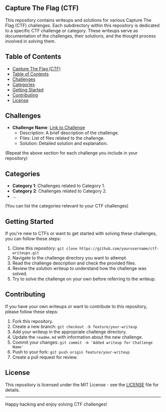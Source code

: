 ## Capture The Flag (CTF)
This repository contains writeups and solutions for various Capture The Flag (CTF) challenges. Each subdirectory within this repository is dedicated to a specific CTF challenge or category. These writeups serve as documentation of the challenges, their solutions, and the thought process involved in solving them.

## Table of Contents

- [Capture The Flag (CTF)](#capture-the-flag-ctf)
- [Table of Contents](#table-of-contents)
- [Challenges](#challenges)
- [Categories](#categories)
- [Getting Started](#getting-started)
- [Contributing](#contributing)
- [License](#license)

## Challenges

- **Challenge Name**: [Link to Challenge](#)
  - Description: A brief description of the challenge.
  - Files: List of files related to the challenge.
  - Solution: Detailed solution and explanation.
  
(Repeat the above section for each challenge you include in your repository)

## Categories

- **Category 1**: Challenges related to Category 1.
- **Category 2**: Challenges related to Category 2.
- ...

(You can list the categories relevant to your CTF challenges)

## Getting Started

If you're new to CTFs or want to get started with solving these challenges, you can follow these steps:

1. Clone this repository: `git clone https://github.com/yourusername/ctf-writeups.git`
2. Navigate to the challenge directory you want to attempt.
3. Read the challenge description and check the provided files.
4. Review the solution writeup to understand how the challenge was solved.
5. Try to solve the challenge on your own before referring to the writeup.

## Contributing

If you have your own writeups or want to contribute to this repository, please follow these steps:

1. Fork this repository.
2. Create a new branch: `git checkout -b feature/your-writeup`
3. Add your writeup in the appropriate challenge directory.
4. Update the `readme.md` with information about the new challenge.
5. Commit your changes: `git commit -m 'Added writeup for Challenge Name'`
6. Push to your fork: `git push origin feature/your-writeup`
7. Create a pull request for review.

## License

This repository is licensed under the MIT License - see the [LICENSE](LICENSE) file for details.

---

Happy hacking and enjoy solving CTF challenges!
